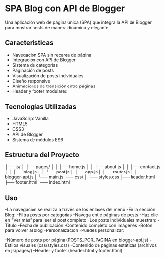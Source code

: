 # SPA Blog con API de Blogger

Una aplicación web de página única (SPA) que integra la API de Blogger para mostrar posts de manera dinámica y elegante.

## Características

- Navegación SPA sin recarga de página
- Integración con API de Blogger
- Sistema de categorías
- Paginación de posts
- Visualización de posts individuales
- Diseño responsive
- Animaciones de transición entre páginas
- Header y footer modulares

## Tecnologías Utilizadas

- JavaScript Vanilla
- HTML5
- CSS3
- API de Blogger
- Sistema de módulos ES6

## Estructura del Proyecto
├── js/
│   ├── pages/
│   │   ├── home.js
│   │   ├── about.js
│   │   ├── contact.js
│   │   ├── blog.js
│   │   └── post.js
│   ├── app.js
│   ├── router.js
│   ├── blogger-api.js
│   └── main.js
├── css/
│   └── styles.css
├── header.html
├── footer.html
└── index.html

## Uso
-La navegación se realiza a través de los enlaces del menú
-En la sección Blog:
-Filtra posts por categorías
-Navega entre páginas de posts
-Haz clic en "Ver más" para leer el post completo
-Los posts individuales muestran:
-Título
-Fecha de publicación
-Contenido completo con imágenes
-Botón para volver al blog
-Personalización
-Puedes personalizar:

-Número de posts por página (POSTS_POR_PAGINA en blogger-api.js)
-Estilos visuales (css/styles.css)
-Contenido de páginas estáticas (archivos en js/pages/)
-Header y footer (header.html y footer.html)
